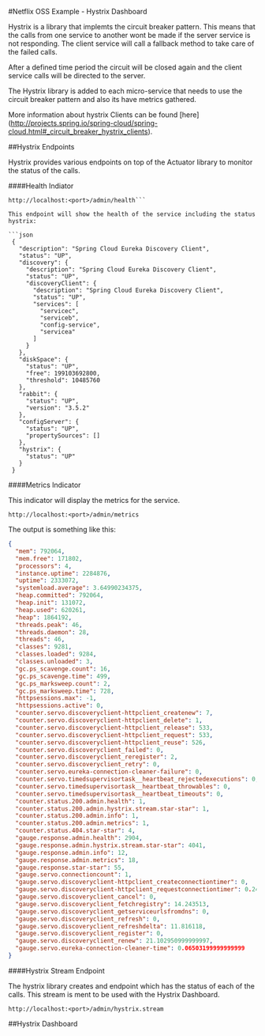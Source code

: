 #Netflix OSS Example - Hystrix Dashboard

Hystrix is a library that implemts the circuit breaker pattern. This means that the calls from one service to another wont be made
if the server service is not responding. The client service will call a fallback method to take care of the failed calls.
 
After a defined time period the circuit will be closed again and the client service calls will be directed to the server.

The Hystrix library is added to each micro-service that needs to use the circuit breaker pattern and also its have metrics gathered. 

More information about hystrix Clients can be found [here] (http://projects.spring.io/spring-cloud/spring-cloud.html#_circuit_breaker_hystrix_clients).

##Hystrix Endpoints

Hystrix provides various endpoints on top of the Actuator library to monitor the status of the calls.

####Health Indiator

```
http://localhost:<port>/admin/health```

This endpoint will show the health of the service including the status hystrix:
 
```json
 {
   "description": "Spring Cloud Eureka Discovery Client",
   "status": "UP",
   "discovery": {
     "description": "Spring Cloud Eureka Discovery Client",
     "status": "UP",
     "discoveryClient": {
       "description": "Spring Cloud Eureka Discovery Client",
       "status": "UP",
       "services": [
         "servicec",
         "serviceb",
         "config-service",
         "servicea"
       ]
     }
   },
   "diskSpace": {
     "status": "UP",
     "free": 199103692800,
     "threshold": 10485760
   },
   "rabbit": {
     "status": "UP",
     "version": "3.5.2"
   },
   "configServer": {
     "status": "UP",
     "propertySources": []
   },
   "hystrix": {
     "status": "UP"
   }
 }
```

####Metrics Indicator

This indicator will display the metrics for the service. 

```
http://localhost:<port>/admin/metrics
```

The output is something like this:

```json
{
  "mem": 792064,
  "mem.free": 171802,
  "processors": 4,
  "instance.uptime": 2284876,
  "uptime": 2333072,
  "systemload.average": 3.64990234375,
  "heap.committed": 792064,
  "heap.init": 131072,
  "heap.used": 620261,
  "heap": 1864192,
  "threads.peak": 46,
  "threads.daemon": 28,
  "threads": 46,
  "classes": 9281,
  "classes.loaded": 9284,
  "classes.unloaded": 3,
  "gc.ps_scavenge.count": 16,
  "gc.ps_scavenge.time": 499,
  "gc.ps_marksweep.count": 2,
  "gc.ps_marksweep.time": 728,
  "httpsessions.max": -1,
  "httpsessions.active": 0,
  "counter.servo.discoveryclient-httpclient_createnew": 7,
  "counter.servo.discoveryclient-httpclient_delete": 1,
  "counter.servo.discoveryclient-httpclient_release": 533,
  "counter.servo.discoveryclient-httpclient_request": 533,
  "counter.servo.discoveryclient-httpclient_reuse": 526,
  "counter.servo.discoveryclient_failed": 0,
  "counter.servo.discoveryclient_reregister": 2,
  "counter.servo.discoveryclient_retry": 0,
  "counter.servo.eureka-connection-cleaner-failure": 0,
  "counter.servo.timedsupervisortask__heartbeat_rejectedexecutions": 0,
  "counter.servo.timedsupervisortask__heartbeat_throwables": 0,
  "counter.servo.timedsupervisortask__heartbeat_timeouts": 0,
  "counter.status.200.admin.health": 1,
  "counter.status.200.admin.hystrix.stream.star-star": 1,
  "counter.status.200.admin.info": 1,
  "counter.status.200.admin.metrics": 1,
  "counter.status.404.star-star": 4,
  "gauge.response.admin.health": 2904,
  "gauge.response.admin.hystrix.stream.star-star": 4041,
  "gauge.response.admin.info": 12,
  "gauge.response.admin.metrics": 18,
  "gauge.response.star-star": 55,
  "gauge.servo.connectioncount": 1,
  "gauge.servo.discoveryclient-httpclient_createconnectiontimer": 0,
  "gauge.servo.discoveryclient-httpclient_requestconnectiontimer": 0.246881,
  "gauge.servo.discoveryclient_cancel": 0,
  "gauge.servo.discoveryclient_fetchregistry": 14.243513,
  "gauge.servo.discoveryclient_getserviceurlsfromdns": 0,
  "gauge.servo.discoveryclient_refresh": 0,
  "gauge.servo.discoveryclient_refreshdelta": 11.816118,
  "gauge.servo.discoveryclient_register": 0,
  "gauge.servo.discoveryclient_renew": 21.102950999999997,
  "gauge.servo.eureka-connection-cleaner-time": 0.06503199999999999
}
```

####Hystrix Stream Endpoint

The hystrix library creates and endpoint which has the status of each of the calls. This stream is ment to be used with the Hystrix Dashboard.

```
http://localhost:<port>/admin/hystrix.stream
```

##Hystrix Dashboard





